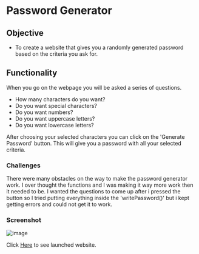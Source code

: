 # Password Generator

## Objective

* To create a website that gives you a randomly generated password based on the criteria you ask for.

## Functionality

When you go on the webpage you will be asked a series of questions.
  * How many characters do you want?
  * Do you want special characters?
  * Do you want numbers?
  * Do you want uppercase letters?
  * Do you want lowercase letters?

After choosing your selected characters you can click on the 'Generate Password' button. This will give you a password with all your selected criteria.

### Challenges

There were many obstacles on the way to make the password generator work. I over thought the functions and I was making it way more work then it needed to be. I wanted the questions to come up after i pressed the button so I tried putting everything inside the 'writePassword()' but i kept getting errors and could not get it to work.

### Screenshot

![image](https://user-images.githubusercontent.com/69565347/93932379-ef85a180-fcd4-11ea-9368-78c259216d01.png)

Click [Here](https://npcoding25.github.io/Homework3.Password-Generator/) to see launched website.
